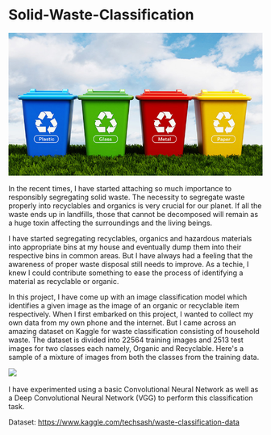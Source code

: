 # Solid-Waste-Classification

![](Images/wasteManagement.jpg)

In the recent times, I have started attaching so much importance to responsibly segregating solid waste. The necessity to segregate waste properly into recyclables and organics is very crucial for our planet. If all the waste ends up in landfills, those that cannot be decomposed will remain as a huge toxin affecting the surroundings and the living beings. 

I have started segregating recyclables, organics and hazardous materials into appropriate bins at my house and eventually dump them into their respective bins in common areas. But I have always had a feeling that the awareness of proper waste disposal still needs to improve. As a techie, I knew I could contribute something to ease the process of identifying a material as recyclable or organic. 

In this project, I have come up with an image classification model which identifies a given image as the image of an organic or recyclable item respectively. When I first embarked on this project, I wanted to collect my own data from my own phone and the internet. But I came across an amazing dataset on Kaggle for waste classification consisting of household waste. The dataset is divided into 22564 training images and 2513 test images for two classes each namely, Organic and Recyclable. Here's a sample of a mixture of images from both the classes from the training data.

![](Images/SampleData_From_TrainingImages.png)



















I have experimented using a basic Convolutional Neural Network as well as a Deep Convolutional Neural Network (VGG) to perform this classification task.




Dataset: https://www.kaggle.com/techsash/waste-classification-data
